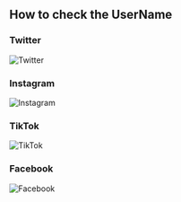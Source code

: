 ## How to check the UserName

### Twitter

![Twitter](https://akikancho.github.io/スクリーンショット%202021-08-29%2023.25.58.png)

### Instagram

![Instagram](https://akikancho.github.io/スクリーンショット%202021-08-29%2022.48.40.png)

### TikTok

![TikTok](https://akikancho.github.io/スクリーンショット%202021-08-29%2022.49.28.png)

### Facebook

![Facebook](https://akikancho.github.io/スクリーンショット%202021-08-29%2023.26.16.png)
